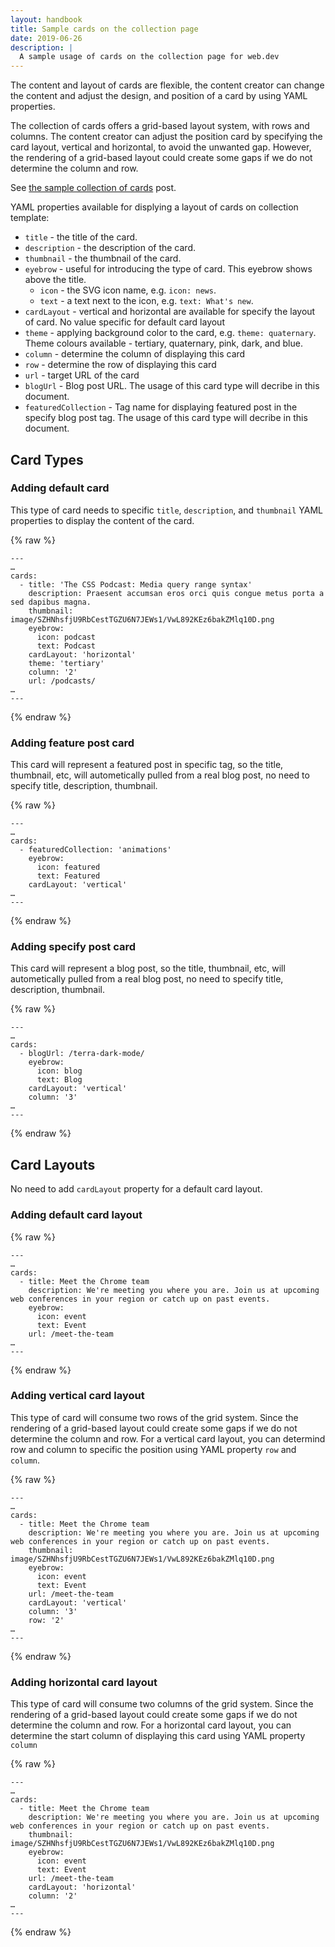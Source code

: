 ```yaml
---
layout: handbook
title: Sample cards on the collection page
date: 2019-06-26
description: |
  A sample usage of cards on the collection page for web.dev
---
```


The content and layout of cards are flexible, the content creator can change the content and adjust the design, and position of a card by using YAML properties.

The collection of cards offers a grid-based layout system, with rows and columns. The content creator can adjust the position card by specifying the card layout, vertical and horizontal, to avoid the unwanted gap. However, the rendering of a grid-based layout could create some gaps if we do not determine the column and row.

See [the sample collection of cards](/example-collection/) post.

YAML properties available for displying a layout of cards on collection template:
- `title` - the title of the card.
- `description` - the description of the card.
- `thumbnail` - the thumbnail of the card.
- `eyebrow` - useful for introducing the type of card. This eyebrow shows above the title.
  - `icon` - the SVG icon name, e.g. `icon: news`.
  - `text` - a text next to the icon, e.g. `text: What's new`.
- `cardLayout` - vertical and horizontal are available for specify the layout of card. No value specific for default card layout
- `theme` - applying background color to the card, e.g. `theme: quaternary`.
  Theme colours available - tertiary, quaternary, pink, dark, and blue.
- `column` - determine the column of displaying this card
- `row` - determine the row of displaying this card
- `url` - target URL of the card
- `blogUrl` - Blog post URL. The usage of this card type will decribe in this document.
- `featuredCollection` - Tag name for displaying featured post in the specify blog post tag. The usage of this card type will decribe in this document.

## Card Types 

### Adding default card

This type of card needs to specific `title`, `description`, and `thumbnail` YAML properties to display the content of the card.

{% raw %}
```
---
…
cards:
  - title: 'The CSS Podcast: Media query range syntax'
    description: Praesent accumsan eros orci quis congue metus porta a sed dapibus magna.
    thumbnail: image/SZHNhsfjU9RbCestTGZU6N7JEWs1/VwL892KEz6bakZMlq10D.png
    eyebrow:
      icon: podcast
      text: Podcast
    cardLayout: 'horizontal'
    theme: 'tertiary'
    column: '2'
    url: /podcasts/
… 
--- 
```
{% endraw %}

### Adding feature post card

This card will represent a featured post in specific tag, so the title, thumbnail, etc, will autometically pulled from a real blog post, no need to specify title, description, thumbnail.

{% raw %}
```
---
…
cards:
  - featuredCollection: 'animations' 
    eyebrow:
      icon: featured
      text: Featured
    cardLayout: 'vertical'
… 
--- 
```
{% endraw %}

### Adding specify post card

This card will represent a blog post, so the title, thumbnail, etc, will autometically pulled from a real blog post, no need to specify title, description, thumbnail.

{% raw %}
```
---
…
cards:
  - blogUrl: /terra-dark-mode/
    eyebrow:
      icon: blog
      text: Blog
    cardLayout: 'vertical'
    column: '3'
…  
---
```
{% endraw %}


## Card Layouts 

No need to add `cardLayout` property for a default card layout.

### Adding default card layout
{% raw %}
```
---
…
cards:
  - title: Meet the Chrome team
    description: We're meeting you where you are. Join us at upcoming web conferences in your region or catch up on past events.
    eyebrow:
      icon: event
      text: Event
    url: /meet-the-team
…
---
```
{% endraw %}

### Adding vertical card layout

This type of card will consume two rows of the grid system. Since the rendering of a grid-based layout could create some gaps if we do not determine the column and row. For a vertical card layout, you can determind row and column to specific the position using YAML property `row` and `column`.

{% raw %}
```
---
…
cards:
  - title: Meet the Chrome team
    description: We're meeting you where you are. Join us at upcoming web conferences in your region or catch up on past events.
    thumbnail: image/SZHNhsfjU9RbCestTGZU6N7JEWs1/VwL892KEz6bakZMlq10D.png
    eyebrow:
      icon: event
      text: Event
    url: /meet-the-team
    cardLayout: 'vertical'
    column: '3'
    row: '2'
…
---
```
{% endraw %}

### Adding horizontal card layout

This type of card will consume two columns of the grid system. Since the rendering of a grid-based layout could create some gaps if we do not determine the column and row. For a horizontal card layout, you can determine the start column of displaying this card using YAML property `column`

{% raw %}
```
---
…
cards:
  - title: Meet the Chrome team
    description: We're meeting you where you are. Join us at upcoming web conferences in your region or catch up on past events.
    thumbnail: image/SZHNhsfjU9RbCestTGZU6N7JEWs1/VwL892KEz6bakZMlq10D.png
    eyebrow:
      icon: event
      text: Event
    url: /meet-the-team
    cardLayout: 'horizontal'
    column: '2'
…
---
```
{% endraw %}

